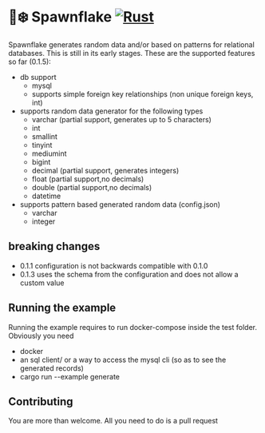# 🐙❄️ Spawnflake [![Rust](https://github.com/elasticrash/spawnflake/actions/workflows/rust.yml/badge.svg)](https://github.com/elasticrash/spawnflake/actions/workflows/rust.yml)

Spawnflake generates random data and/or based on patterns for relational databases. This is still in its early stages. These are the supported features so far (0.1.5):
* db support
    - mysql
    - supports simple foreign key relationships (non unique foreign keys, int)
* supports random data generator for the following types
    * varchar (partial support, generates up to 5 characters)   
    * int
    * smallint
    * tinyint
    * mediumint
    * bigint
    * decimal (partial support, generates integers) 
    * float  (partial support,no decimals) 
    * double (partial support,no decimals) 
    * datetime
* supports pattern based generated random data (config.json)
    * varchar
    * integer

## breaking changes

* 0.1.1 configuration is not backwards compatible with 0.1.0
* 0.1.3 uses the schema from the configuration and does not allow a custom value

## Running the example

Running the example requires to run docker-compose inside the test folder. Obviously you need
* docker
* an sql client/ or a way to access the mysql cli (so as to see the generated records)
* cargo run --example generate

## Contributing

You are more than welcome. All you need to do is a pull request
